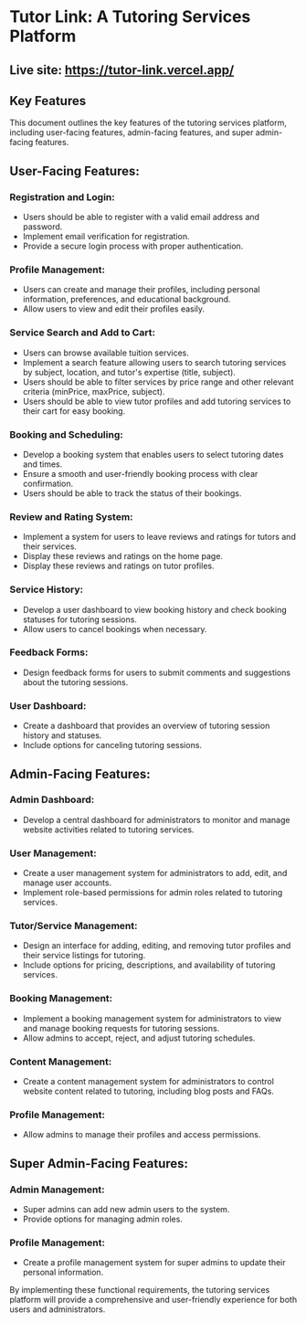 # Tutor Link: A Tutoring Services Platform

## Live site: https://tutor-link.vercel.app/

## Key Features
This document outlines the key features of the tutoring services platform, including user-facing features, admin-facing features, and super admin-facing features.

## User-Facing Features:

### Registration and Login:
- Users should be able to register with a valid email address and password.
- Implement email verification for registration.
- Provide a secure login process with proper authentication.

### Profile Management:
- Users can create and manage their profiles, including personal information, preferences, and educational background.
- Allow users to view and edit their profiles easily.

### Service Search and Add to Cart:
- Users can browse available tuition services.
- Implement a search feature allowing users to search tutoring services by subject, location, and tutor's expertise (title, subject).
- Users should be able to filter services by price range and other relevant criteria (minPrice, maxPrice, subject).
- Users should be able to view tutor profiles and add tutoring services to their cart for easy booking.

### Booking and Scheduling:
- Develop a booking system that enables users to select tutoring dates and times.
- Ensure a smooth and user-friendly booking process with clear confirmation.
- Users should be able to track the status of their bookings.

### Review and Rating System:
- Implement a system for users to leave reviews and ratings for tutors and their services.
- Display these reviews and ratings on the home page.
- Display these reviews and ratings on tutor profiles.

### Service History:
- Develop a user dashboard to view booking history and check booking statuses for tutoring sessions.
- Allow users to cancel bookings when necessary.

### Feedback Forms:
- Design feedback forms for users to submit comments and suggestions about the tutoring sessions.

### User Dashboard:
- Create a dashboard that provides an overview of tutoring session history and statuses.
- Include options for canceling tutoring sessions.

## Admin-Facing Features:

### Admin Dashboard:
- Develop a central dashboard for administrators to monitor and manage website activities related to tutoring services.

### User Management:
- Create a user management system for administrators to add, edit, and manage user accounts.
- Implement role-based permissions for admin roles related to tutoring services.

### Tutor/Service Management:
- Design an interface for adding, editing, and removing tutor profiles and their service listings for tutoring.
- Include options for pricing, descriptions, and availability of tutoring services.

### Booking Management:
- Implement a booking management system for administrators to view and manage booking requests for tutoring sessions.
- Allow admins to accept, reject, and adjust tutoring schedules.

### Content Management:
- Create a content management system for administrators to control website content related to tutoring, including blog posts and FAQs.

### Profile Management:
- Allow admins to manage their profiles and access permissions.

## Super Admin-Facing Features:

### Admin Management:
- Super admins can add new admin users to the system.
- Provide options for managing admin roles.

### Profile Management:
- Create a profile management system for super admins to update their personal information.

By implementing these functional requirements, the tutoring services platform will provide a comprehensive and user-friendly experience for both users and administrators.
